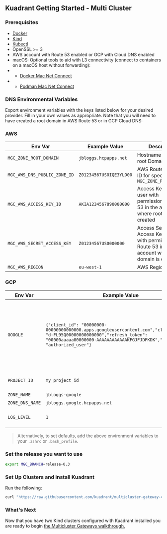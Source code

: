 ## Kuadrant Getting Started - Multi Cluster


### Prerequisites

- [Docker](https://docs.docker.com/engine/install/)
- [Kind](https://kind.sigs.k8s.io/)
- [Kubectl](https://kubernetes.io/docs/tasks/tools/)
- OpenSSL >= 3
- AWS account with Route 53 enabled or GCP with Cloud DNS enabled
- macOS: Optional tools to aid with L3 connectivity (connect to containers on a macOS host without forwarding):
- - [Docker Mac Net Connect](https://github.com/chipmk/docker-mac-net-connect)
- - [Podman Mac Net Connect](https://github.com/jasonmadigan/podman-mac-net-connect)

### DNS Environmental Variables

Export environment variables with the keys listed below for your desired provider. Fill in your own values as appropriate. Note that you will need to have created a root domain in AWS Route 53 or in GCP Cloud DNS:

### AWS

| Env Var                      | Example Value               | Description                                                                                                 |
|------------------------------|-----------------------------|-------------------------------------------------------------------------------------------------------------|
| `MGC_ZONE_ROOT_DOMAIN`       | `jbloggs.hcpapps.net`       | Hostname for the root Domain                                                                                |
| `MGC_AWS_DNS_PUBLIC_ZONE_ID` | `Z01234567US0IQE3YLO00`     | AWS Route 53 Zone ID for specified `MGC_ZONE_ROOT_DOMAIN`                                                   |
| `MGC_AWS_ACCESS_KEY_ID`      | `AKIA1234567890000000`      | Access Key ID, for user with permissions to Route 53 in the account where root domain is created            |
| `MGC_AWS_SECRET_ACCESS_KEY`  | `Z01234567US0000000`        | Access Secret Access Key, for user with permissions to Route 53 in the account where root domain is created |
| `MGC_AWS_REGION`             | `eu-west-1`                 | AWS Region                                                                                                  |

### GCP

   | Env Var                 | Example Value          | Description                                                    |
   |-------------------------|------------------------|----------------------------------------------------------------|
   | `GOOGLE`     | `{"client_id": "00000000-00000000000000.apps.googleusercontent.com","client_secret": "d-FL95Q00000000000000","refresh_token": "00000aaaaa00000000-AAAAAAAAAAAAKFGJFJDFKDK","type": "authorized_user"}` |  This is the JSON created from either the JSON credentials created by the Google Cloud CLI or a Service account             |
   | `PROJECT_ID` | `my_project_id`   | ID to the google project |
   | `ZONE_NAME`       | `jbloggs-google`   | Zone name                          |
   | `ZONE_DNS_NAME` | `jbloggs.google.hcpapps.net`   | DNS name                        |
   | `LOG_LEVEL`              | `1`                     | Log level for the Controller                          |

>Alternatively, to set defaults, add the above environment variables to your `.zshrc` or `.bash_profile`.

### Set the release you want to use 

```bash
export MGC_BRANCH=release-0.3
```

### Set Up Clusters and install Kuadrant

Run the following:

```bash
curl "https://raw.githubusercontent.com/kuadrant/multicluster-gateway-controller/${MGC_BRANCH}/hack/quickstart-setup.sh" | bash
```

### What's Next

Now that you have two Kind clusters configured with Kuadrant installed you are ready to begin [the Multicluster Gateways walkthrough.](https://docs.kuadrant.io/multicluster-gateway-controller/docs/how-to/multicluster-gateways-walkthrough/)

